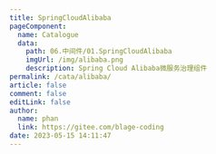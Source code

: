 ```yaml
---
title: SpringCloudAlibaba
pageComponent: 
  name: Catalogue
  data: 
    path: 06.中间件/01.SpringCloudAlibaba
    imgUrl: /img/alibaba.png
    description: Spring Cloud Alibaba微服务治理组件
permalink: /cata/alibaba/
article: false
comment: false
editLink: false
author: 
  name: phan
  link: https://gitee.com/blage-coding
date: 2023-05-15 14:11:47
---
```


